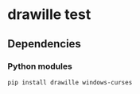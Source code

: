 # drawille test

## Dependencies

### Python modules

```bash
pip install drawille windows-curses
```